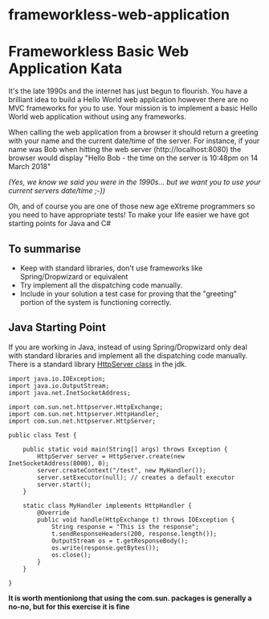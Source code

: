# frameworkless-web-application
# Frameworkless Basic Web Application Kata

It's the late 1990s and the internet has just begun to flourish. You have a brilliant idea to build a Hello World web application however there are no MVC frameworks for you to use. Your mission is to implement a basic Hello World web application without using any frameworks. 

When calling the web application from a browser it should return a greeting with your name and the current date/time of the server. For instance, if your name was Bob when hitting the web server (http://localhost:8080) the browser would display "Hello Bob - the time on the server is 10:48pm on 14 March 2018" 

_(Yes, we know we said you were in the 1990s... but we want you to use your current servers date/time ;-))_

Oh, and of course you are one of those new age eXtreme programmers so you need to have appropriate tests! To make your life easier we have got starting points for Java and C#  

## To summarise 

* Keep with standard libraries, don't use frameworks like Spring/Dropwizard or equivalent  
* Try implement all the dispatching code manually.  
* Include in your solution a test case for proving that the "greeting" portion of the system is functioning correctly.  

## Java Starting Point

If you are working in Java, instead of using Spring/Dropwizard only deal with standard libraries and implement all the dispatching code manually. There is a standard library [HttpServer class](https://docs.oracle.com/javase/8/docs/jre/api/net/httpserver/spec/com/sun/net/httpserver/HttpServer.html) in the jdk.  

~~~
import java.io.IOException;
import java.io.OutputStream;
import java.net.InetSocketAddress;

import com.sun.net.httpserver.HttpExchange;
import com.sun.net.httpserver.HttpHandler;
import com.sun.net.httpserver.HttpServer;

public class Test {

    public static void main(String[] args) throws Exception {
        HttpServer server = HttpServer.create(new InetSocketAddress(8000), 0);
        server.createContext("/test", new MyHandler());
        server.setExecutor(null); // creates a default executor
        server.start();
    }

    static class MyHandler implements HttpHandler {
        @Override
        public void handle(HttpExchange t) throws IOException {
            String response = "This is the response";
            t.sendResponseHeaders(200, response.length());
            OutputStream os = t.getResponseBody();
            os.write(response.getBytes());
            os.close();
        }
    }

}
~~~

__It is worth mentioniong that using the com.sun. packages is generally a no-no, but for this exercise it is fine__
